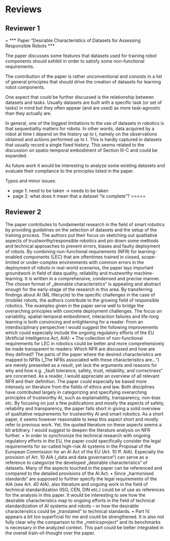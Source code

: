 # Reviews

## Reviewer 1 

=
*** Paper “Desirable Characteristics of Datasets for Assessing Responsible Robots ***

The paper discusses some features that datasets used for training robot components should exhibit in order to satisfy some non-functional requirements.

The contribution of the paper is rather unconventional and consists in a list of general principles that should drive the creation of datasets for learning robot components.

One aspect that could be further discussed is the relationship between datasets and tasks. Usually datasets are built with a specific task (or set of tasks) in mind but they often appear (and are used) as more task-agnostic than they actually are.

In general, one of the biggest limitations to the use of datasets in robotics is that sequentiality matters for robots. In other words, data acquired by a robot at time t depend on the history up to t, namely on the observations obtained and actions performed up to t. This is hardly captured in datasets that usually record a single fixed history. This seems related to the discussion on spatio-temporal embodiment of Section III-C and could be expanded.

As future work it would be interesting to analyze some existing datasets and evaluate their compliance to the principles listed in the paper.

Typos and minor issues:
- page 1: need to be taken -> needs to be taken
- page 2: what does it mean that a dataset “is complete”?
=====

## Reviewer 2
The paper contributes to fundamental research in the field of smart robotics by providing guidelines on the selection of datasets and the setup of the training process. The authors put their focus on sketching out qualitative aspects of trustworthy/responsible robotics and pin down some methods and technical approaches to prevent errors, biases and faulty deployment of robots. 
By combining non-functional requirements (NFR) for learning-enabled components (LEC) that are oftentimes trained in closed, scope-limited or under-complex environments with common errors in the deployment of robots in real-world scenarios, the paper lays important groundwork in field of data quality, reliability and trustworthy machine-learning. It is written in a comprehensive, condensed and precise manner. The chosen format of „desirable characteristics“ is appealing and abstract enough for the early-stage of the research in this area.
By transferring findings about AI (ML lifecycle) to the specific challenges in the case of (mobile) robots, the authors contribute to the growing field of responsible robotics. The examples given in the paper serve well to bridge the overarching principles with concrete deployment challenges. The focus on variability, spatial-temporal embodiment, interaction failures and life-long learning is both convincing and enlightening for a reader.
From an interdisciplinary perspective I would suggest the following improvements which could especially include the ongoing regulatory efforts of the EU (Artificial Intelligence Act, AIA):
    • The collection of non-functional requirements for LEC in robotics could be better and more comprehensively be made transparent to readers: Which NFR are discussed and how are they defined? The parts of the paper where the desired characteristics are mapped to NFRs („The NFRs associated with these characteristics are…“) are merely presented as a result, yet lack the arguments and reasons for why and how e.g. „fault tolerance, safety, trust, reliability, and correctness“ are concerned. As a reader, I would appreciate an overview of all relevant NFR and their definition.
The paper could especially be based more intensely on literature from the fields of ethics and law. Both disciplines have contributed largely in categorizing and specifying overarching principles of trustworthy AI, such as explainability, transparency, non-bias etc. By focusing on just a few publications and mostly the aspects of safety, reliability and transparency, the paper falls short in giving a solid overview of qualitative requirements for trustworthy AI and smart robotics. As a short paper, it seems however reasonable to keep this aspect short and mostly refer to previous work. Yet, the quoted literature on these aspects seems a bit arbitrary. I would suggest to deepen the literature analysis on NFR further. 
    • In order to synchronize the technical research with ongoing regulatory efforts in the EU, the paper could specifically consider the legal requirements for so-called high-risk AI systems in the Proposal of the European Commission for an AI Act of the EU (Art. 10 ff. AIA). Especially the provision of Art. 10 AIA („data and data governance“) can serve as a reference to categorize the developed „desirable characteristics“ of datasets. Many of the aspects touched in the paper can be referenced and compared to the detailed provisions of the AI Act.
    • Since „harmonised standards“ are supposed to further specify the legal requirements of the AIA (see Art. 40 AIA), also literature and ongoing work in the field of technical standardization (ISO, CEN, DIN etc.) could be of use as references for the analysis in this paper. It would be interesting to see how the desirable characteristics map to ongoing efforts in the field of technical standardization of AI systems and robots – or how the desirable characteristics could be „translated“ to technical standards.
    • Part IV. appears a bit too superficial for me and could be strengthened. It is also not fully clear why the comparison to the „metricsproject“ and its benchmarks is necessary in the analyzed context. This part could be better integrated in the overall train-of-thought over the paper.

